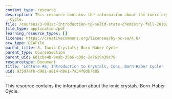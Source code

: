 ```yaml
---
content_type: resource
description: This resource contains the information about the ionic crystals; Born-Haber
  Cycle.
file: /courses/3-091sc-introduction-to-solid-state-chemistry-fall-2010/935d7afbd981a814d0e17a54f8db7e85_MIT3_091SCF09_lec8.pdf
file_type: application/pdf
learning_resource_types: []
license: https://creativecommons.org/licenses/by-nc-sa/4.0/
ocw_type: OCWFile
parent_title: 8. Ionic Crystals; Born-Haber Cycle
parent_type: CourseSection
parent_uid: 6d1cbe4b-9eab-35b6-b30c-2e7619a39c79
resourcetype: Document
title: 'Lecture #8, Introduction to Crystals, Ions, Born-Haber Cycle'
uid: 935d7afb-d981-a814-d0e1-7a54f8db7e85
---
```

This resource contains the information about the ionic crystals; Born-Haber Cycle.